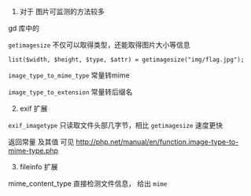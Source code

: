 1. 对于 图片可监测的方法较多

gd 库中的

`getimagesize` 不仅可以取得类型，还能取得图片大小等信息

`list($width, $height, $type, $attr) = getimagesize("img/flag.jpg");`

`image_type_to_mime_type` 常量转mime

`image_type_to_extension` 常量转后缀名

2. exif 扩展 

`exif_imagetype` 只读取文件头部几字节，相比 `getimagesize` 速度更快

返回常量 及其值 可见 http://php.net/manual/en/function.image-type-to-mime-type.php


3. fileinfo 扩展

mime_content_type 直接检测文件信息， 给出 `mime`

